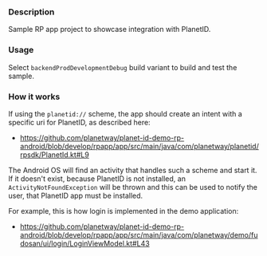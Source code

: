 ### Description

Sample RP app project to showcase integration with PlanetID.

### Usage

Select `backendProdDevelopmentDebug` build variant to build and test the sample.

### How it works

If using the `planetid://` scheme, the app should create an intent with a specific uri for PlanetID, as described here:

- https://github.com/planetway/planet-id-demo-rp-android/blob/develop/rpapp/app/src/main/java/com/planetway/planetid/rpsdk/PlanetId.kt#L9

The Android OS will find an activity that handles such a scheme and start it. If it doesn't exist, because PlanetID is not installed, an `ActivityNotFoundException` will be thrown and this can be used to notify the user, that PlanetID app must be installed.

For example, this is how login is implemented in the demo application:

- https://github.com/planetway/planet-id-demo-rp-android/blob/develop/rpapp/app/src/main/java/com/planetway/demo/fudosan/ui/login/LoginViewModel.kt#L43
